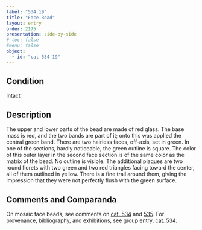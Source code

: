 ```yaml
---
label: "534.19"
title: "Face Bead"
layout: entry
order: 2175
presentation: side-by-side
# toc: false
#menu: false 
object:
  - id: "cat-534-19"
---
```


## Condition

Intact

## Description

The upper and lower parts of the bead are made of red glass. The base mass is red, and the two bands are part of it; onto this was applied the central green band. There are two hairless faces, off-axis, set in green. In one of the sections, hardly noticeable, the green outline is square. The color of this outer layer in the second face section is of the same color as the matrix of the bead. No outline is visible. The additional plaques are two round florets with two green and two red triangles facing toward the center, all of them outlined in yellow. There is a fine trail around them, giving the impression that they were not perfectly flush with the green surface.

## Comments and Comparanda

On mosaic face beads, see comments on [cat. 534](/catalogue/cat-534) and [535](/catalogue/cat-535). For provenance, bibliography, and exhibitions, see group entry, [cat. 534](/catalogue/cat-534).

